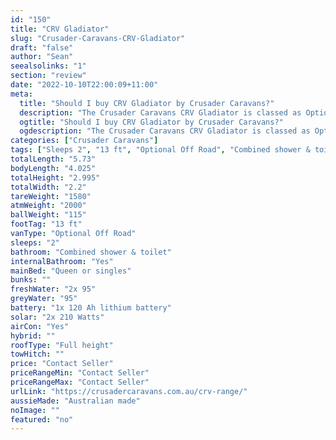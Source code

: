```yaml
---
id: "150"
title: "CRV Gladiator"
slug: "Crusader-Caravans-CRV-Gladiator"
draft: "false"
author: "Sean"
seealsolinks: "1"
section: "review"
date: "2022-10-10T22:00:09+11:00"
meta:
  title: "Should I buy CRV Gladiator by Crusader Caravans?"
  description: "The Crusader Caravans CRV Gladiator is classed as Optional Off Road, and sleeps 2 people. It is Australian made and comes in at 13 ft. It generally has Combined shower & toilet."
  ogtitle: "Should I buy CRV Gladiator by Crusader Caravans?"
  ogdescription: "The Crusader Caravans CRV Gladiator is classed as Optional Off Road, and sleeps 2 people. It is Australian made and comes in at 13 ft. It generally has Combined shower & toilet."
categories: ["Crusader Caravans"]
tags: ["Sleeps 2", "13 ft", "Optional Off Road", "Combined shower & toilet", "Full height", "Price Unknown", "Australian made"]
totalLength: "5.73"
bodyLength: "4.025"
totalHeight: "2.995"
totalWidth: "2.2"
tareWeight: "1580"
atmWeight: "2000"
ballWeight: "115"
footTag: "13 ft"
vanType: "Optional Off Road"
sleeps: "2"
bathroom: "Combined shower & toilet"
internalBathroom: "Yes"
mainBed: "Queen or singles"
bunks: ""
freshWater: "2x 95"
greyWater: "95"
battery: "1x 120 Ah lithium battery"
solar: "2x 210 Watts"
airCon: "Yes"
hybrid: ""
roofType: "Full height"
towHitch: ""
price: "Contact Seller"
priceRangeMin: "Contact Seller"
priceRangeMax: "Contact Seller"
urlLink: "https://crusadercaravans.com.au/crv-range/"
aussieMade: "Australian made"
noImage: ""
featured: "no"
---
```

